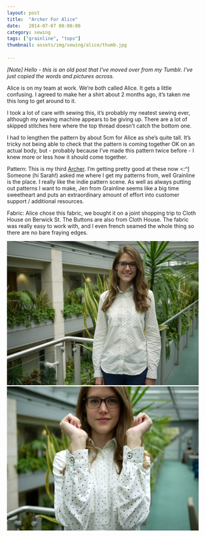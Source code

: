 ```yaml
---
layout: post
title:  "Archer For Alice"
date:   2014-07-07 00:00:00
category: sewing
tags: ["grainline", "tops"]
thumbnail: assets/img/sewing/alice/thumb.jpg

---
```

_[Note] Hello - this is an old post that I've moved over from my Tumblr. I've just copied the words and pictures across._

Alice is on my team at work. We’re both called Alice. It gets a little confusing. I agreed to make her a shirt about 2 months ago, it’s taken me this long to get around to it.

I took a lot of care with sewing this, it’s probably my neatest sewing ever, although my sewing machine appears to be giving up. There are a lot of skipped stitches here where the top thread doesn’t catch the bottom one.

I had to lengthen the pattern by about 5cm for Alice as she’s quite tall. It’s tricky not being able to check that the pattern is coming together OK on an actual body, but - probably because I’ve made this pattern twice before - I knew more or less how it should come together.

Pattern: This is my third [Archer](https://grainlinestudio.com/shop/women/archer-button-up-shirt-paper/). I’m getting pretty good at these now <:^] Someone (hi Sarah!) asked me where I get my patterns from, well Grainline is the place. I really like the indie pattern scene. As well as always putting out patterns I want to make, Jen from Grainline seems like a big time sweetheart and puts an extraordinary amount of effort into customer support / additional resources.

Fabric: Alice chose this fabric, we bought it on a joint shopping trip to Cloth House on Berwick St. The Buttons are also from Cloth House. The fabric was really easy to work with, and I even french seamed the whole thing so there are no bare fraying edges.

![Alice in her Archer](/assets/img/sewing/alice/alice.1.jpg)
![Alice in her Archer 2](/assets/img/sewing/alice/alice.2.jpg)
